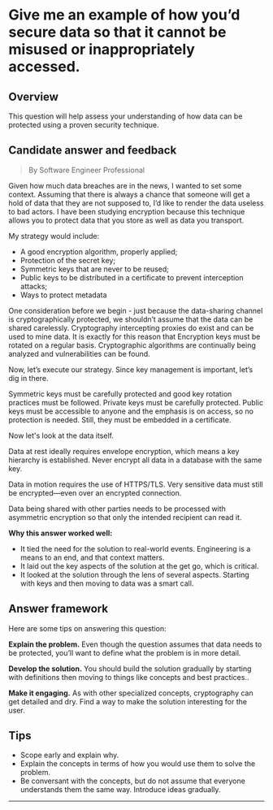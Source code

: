 # Give me an example of how you’d secure data so that it cannot be misused or inappropriately accessed.

## Overview
This question will help assess your understanding of how data can be protected using a proven security technique.

## Candidate answer and feedback
> By Software Engineer Professional

Given how much data breaches are in the news, I wanted to set some context. Assuming that there is always a chance that someone will get a hold of data that they are not supposed to, I’d like to render the data useless to bad actors. I have been studying encryption because this technique allows you to protect data that you store as well as data you transport.

My strategy would include:

* A good encryption algorithm, properly applied;
* Protection of the secret key;
* Symmetric keys that are never to be reused;
* Public keys to be distributed in a certificate to prevent interception attacks;
* Ways to protect metadata

One consideration before we begin - just because the data-sharing channel is cryptographically protected, we shouldn’t assume that the data can be shared carelessly. Cryptography intercepting proxies do exist and can be used to mine data.
It is exactly for this reason that Encryption keys must be rotated on a regular basis. Cryptographic algorithms are continually being analyzed and vulnerabilities can be found.

Now, let’s execute our strategy. Since key management is important, let’s dig in there.

Symmetric keys must be carefully protected and good key rotation practices must be followed. Private keys must be carefully protected.
Public keys must be accessible to anyone and the emphasis is on access, so no protection is needed. Still, they must be embedded in a certificate.

Now let's look at the data itself.

Data at rest ideally requires envelope encryption, which means a key hierarchy is established. Never encrypt all data in a database with the same key.

Data in motion requires the use of HTTPS/TLS. Very sensitive data must still be encrypted—even over an encrypted connection.

Data being shared with other parties needs to be processed with asymmetric encryption so that only the intended recipient can read it.

**Why this answer worked well:**

* It tied the need for the solution to real-world events. Engineering is a means to an end, and that context matters.
* It laid out the key aspects of the solution at the get go, which is critical.
* It looked at the solution through the lens of several aspects. Starting with keys and then moving to data was a smart call.

## Answer framework
Here are some tips on answering this question:

**Explain the problem.** Even though the question assumes that data needs to be protected, you’ll want to define what the problem is in more detail.

**Develop the solution.** You should build the solution gradually by starting with definitions then moving to things like concepts and best practices..

**Make it engaging.** As with other specialized concepts, cryptography can get detailed and dry. Find a way to make the solution interesting for the user.

## Tips

* Scope early and explain why.
* Explain the concepts in terms of how you would use them to solve the problem.
* Be conversant with the concepts, but do not assume that everyone understands them the same way. Introduce ideas gradually.

---